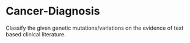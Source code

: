 # Cancer-Diagnosis
Classify the given genetic mutations/variations on the evidence of text based clinical literature.
